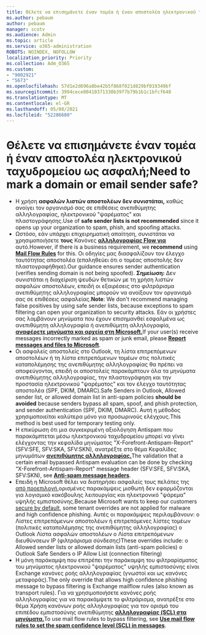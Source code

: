 ```yaml
---
title: Θέλετε να επισημάνετε έναν τομέα ή έναν αποστολέα ηλεκτρονικού ταχυδρομείου ως ασφαλή;
ms.author: pebaum
author: pebaum
manager: scotv
ms.audience: Admin
ms.topic: article
ms.service: o365-administration
ROBOTS: NOINDEX, NOFOLLOW
localization_priority: Priority
ms.collection: Adm_O365
ms.custom:
- "9002921"
- "5673"
ms.openlocfilehash: 57d1e2d696a8be42b5f868f021d829bf019349bf
ms.sourcegitcommit: 3994cece80410371330b39f7b79b1b1c1bfcf648
ms.translationtype: MT
ms.contentlocale: el-GR
ms.lasthandoff: 05/08/2021
ms.locfileid: "52286680"
---
```

# <a name="need-to-mark-a-domain-or-email-sender-safe"></a><span data-ttu-id="1887a-102">Θέλετε να επισημάνετε έναν τομέα ή έναν αποστολέα ηλεκτρονικού ταχυδρομείου ως ασφαλή;</span><span class="sxs-lookup"><span data-stu-id="1887a-102">Need to mark a domain or email sender safe?</span></span>

- <span data-ttu-id="1887a-103">Η χρήση **ασφαλών λιστών αποστολέων δεν συνιστάται,** καθώς ανοίγει τον οργανισμό σας σε επιθέσεις ανεπιθύμητης αλληλογραφίας, ηλεκτρονικού "ψαρέματος" και πλαστογράφησης.</span><span class="sxs-lookup"><span data-stu-id="1887a-103">Use of **safe sender lists is not recommended** since it opens up your organization to spam, phish, and spoofing attacks.</span></span>
- <span data-ttu-id="1887a-104">Ωστόσο, εάν υπάρχει επιχειρηματική απαίτηση, συνιστάται να χρησιμοποιήσετε **τους** Κανόνες **[αλληλογραφίας Flow για](https://docs.microsoft.com/microsoft-365/security/office-365-security/create-safe-sender-lists-in-office-365?view=o365-worldwide#recommended-use-mail-flow-rules)** αυτό.</span><span class="sxs-lookup"><span data-stu-id="1887a-104">However, if there is a business requirement, we **recommend** using **[Mail Flow Rules](https://docs.microsoft.com/microsoft-365/security/office-365-security/create-safe-sender-lists-in-office-365?view=o365-worldwide#recommended-use-mail-flow-rules)** for this.</span></span> <span data-ttu-id="1887a-105">Οι οδηγίες μας διασφαλίζουν τον έλεγχο ταυτότητας αποστολέα (επαληθεύει ότι ο τομέας αποστολής δεν πλαστογραφήθηκε).</span><span class="sxs-lookup"><span data-stu-id="1887a-105">Our guidance ensures sender authentication (verifies sending domain is not being spoofed).</span></span> <span data-ttu-id="1887a-106">**Σημείωση:** Δεν συνιστάται η διαχείριση ψευδών θετικών με τη χρήση λιστών ασφαλών αποστολέων, επειδή οι εξαιρέσεις στο φιλτράρισμα ανεπιθύμητης αλληλογραφίας μπορούν να ανοίξουν τον οργανισμό σας σε επιθέσεις ασφαλείας.</span><span class="sxs-lookup"><span data-stu-id="1887a-106">**Note**: We don't recommend managing false positives by using safe sender lists, because exceptions to spam filtering can open your organization to security attacks.</span></span> <span data-ttu-id="1887a-107">Εάν οι χρήστες σας λαμβάνουν μηνύματα που έχουν επισημανθεί εσφαλμένα ως ανεπιθύμητη αλληλογραφία ή ανεπιθύμητη αλληλογραφία, **[αναφέρετε μηνύματα και αρχεία στη Microsoft.](https://protection.office.com/reportsubmission)**</span><span class="sxs-lookup"><span data-stu-id="1887a-107">If your user(s) receive messages incorrectly marked as spam or junk email, please **[Report messages and files to Microsoft](https://protection.office.com/reportsubmission)**.</span></span>
- <span data-ttu-id="1887a-108">Οι ασφαλείς αποστολείς στο Outlook, τη λίστα επιτρεπόμενων αποστολέων  ή τη λίστα επιτρεπόμενων τομέων στις πολιτικές καταπολέμησης της ανεπιθύμητης αλληλογραφίας θα πρέπει να αποφεύγονται, επειδή οι αποστολείς παρακάμπτουν όλα τα μηνύματα ανεπιθύμητης αλληλογραφίας, την πλαστογράφηση και την προστασία ηλεκτρονικού "ψαρέματος" και τον έλεγχο ταυτότητας αποστολέα (SPF, DKIM, DMARC).</span><span class="sxs-lookup"><span data-stu-id="1887a-108">Safe Senders in Outlook, Allowed sender list, or allowed domain list in anti-spam policies **should be avoided** because senders bypass all spam, spoof, and phish protection, and sender authentication (SPF, DKIM, DMARC).</span></span> <span data-ttu-id="1887a-109">Αυτή η μέθοδος χρησιμοποιείται καλύτερα μόνο για προσωρινούς ελέγχους.</span><span class="sxs-lookup"><span data-stu-id="1887a-109">This method is best used for temporary testing only.</span></span>
- <span data-ttu-id="1887a-110">Η επικύρωση ότι μια συγκεκριμένη αξιολόγηση Antispam που παρακάμπτεται μέσω ηλεκτρονικού ταχυδρομείου μπορεί να γίνει ελέγχοντας την κεφαλίδα μηνύματος "X-Forefront-Antispam-Report" (SFV:SFE, SFV:SKA, SFV:SKN), ανατρέξτε στο θέμα Κεφαλίδες μηνυμάτων **[ανεπιθύμητης αλληλογραφίας.](https://docs.microsoft.com/microsoft-365/security/office-365-security/anti-spam-message-headers)**</span><span class="sxs-lookup"><span data-stu-id="1887a-110">The validation that a certain email bypassed Antispam evaluation can be done by checking “X-Forefront-Antispam-Report" message header (SFV:SFE, SFV:SKA, SFV:SKN), see **[Anti-spam message headers](https://docs.microsoft.com/microsoft-365/security/office-365-security/anti-spam-message-headers)**.</span></span>
- <span data-ttu-id="1887a-111">Επειδή η Microsoft θέλει να διατηρήσει ασφαλείς τους πελάτες της [από προεπιλογή,](https://docs.microsoft.com/microsoft-365/security/office-365-security/secure-by-default#exceptions)ορισμένες παρακάμψεις μισθωτή δεν εφαρμόζονται για λογισμικό κακόβουλης λειτουργίας και ηλεκτρονικό "ψάρεμα" υψηλής εμπιστοσύνης.</span><span class="sxs-lookup"><span data-stu-id="1887a-111">Because Microsoft wants to keep our customers [secure by default](https://docs.microsoft.com/microsoft-365/security/office-365-security/secure-by-default#exceptions), some tenant overrides are not applied for malware and high confidence phishing.</span></span> <span data-ttu-id="1887a-112">Αυτές οι παρακάμψεις περιλαμβάνουν: o Λίστες επιτρεπόμενων αποστολέων ή επιτρεπόμενες λίστες τομέων (πολιτικές καταπολέμησης της ανεπιθύμητης αλληλογραφίας) o Outlook Λίστα ασφαλών αποστολέων o Λίστα επιτρεπόμενων διευθύνσεων IP (φιλτράρισμα σύνδεσης)</span><span class="sxs-lookup"><span data-stu-id="1887a-112">These overrides include: o   Allowed sender lists or allowed domain lists (anti-spam policies) o   Outlook Safe Senders o   IP Allow List (connection filtering)</span></span> 
- <span data-ttu-id="1887a-113">Η μόνη παράκαμψη που επιτρέπει την παράκαμψη του φιλτραρίσματος του μηνύματος ηλεκτρονικού "ψαρέματος" υψηλής εμπιστοσύνης είναι Exchange κανόνες ροής αλληλογραφίας (γνωστοί και ως κανόνες μεταφοράς).</span><span class="sxs-lookup"><span data-stu-id="1887a-113">The only override that allows high confidence phishing message to bypass filtering is Exchange mailflow rules (also known as transport rules).</span></span> <span data-ttu-id="1887a-114">Για να χρησιμοποιήσετε κανόνες ροής αλληλογραφίας για να παρακάμψετε το φιλτράρισμα, ανατρέξτε στο θέμα Χρήση κανόνων ροής αλληλογραφίας για τον ορισμό του επιπέδου εμπιστοσύνης ανεπιθύμητης **[αλληλογραφίας (SCL) στα μηνύματα.](https://docs.microsoft.com/microsoft-365/security/office-365-security/use-mail-flow-rules-to-set-the-spam-confidence-level-scl-in-messages)**</span><span class="sxs-lookup"><span data-stu-id="1887a-114">To use mail flow rules to bypass filtering, see **[Use mail flow rules to set the spam confidence level (SCL) in messages](https://docs.microsoft.com/microsoft-365/security/office-365-security/use-mail-flow-rules-to-set-the-spam-confidence-level-scl-in-messages)**.</span></span>